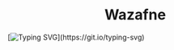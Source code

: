 <h1 align="center">Wazafne</h1>

[![Typing SVG](https://readme-typing-svg.herokuapp.com?font=Fira+Code&size=27&pause=500&color=2D90E4&random=false&width=750&lines=Employment+platform+for+Software+developers.)](https://git.io/typing-svg)
